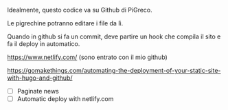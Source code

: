 Idealmente, questo codice va su Github di PiGreco.

Le pigrechine potranno editare i file da lì.

Quando in github si fa un commit, deve partire un hook che compila il sito e fa il deploy in automatico.

https://www.netlify.com/ (sono entrato con il mio github)

https://gomakethings.com/automating-the-deployment-of-your-static-site-with-hugo-and-github/

 -[ ] Paginate news
 -[ ] Automatic deploy with netlify.com

